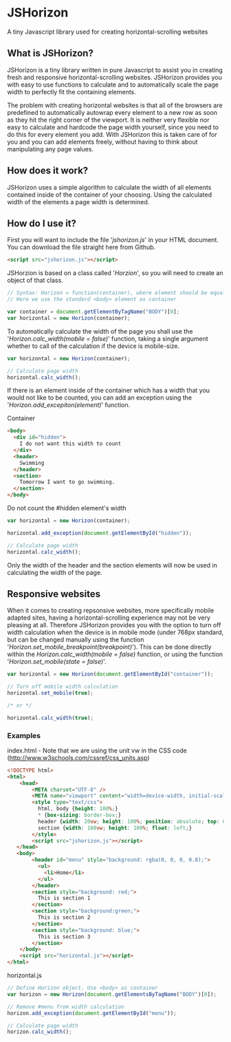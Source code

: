# JSHorizon
A tiny Javascript library used for creating horizontal-scrolling websites

## What is JSHorizon?
JSHorizon is a tiny library written in pure Javascript to assist you in creating fresh and responsive horizontal-scrolling websites. JSHorizon provides you with easy to use functions to calculate and to automatically scale the page width to perfectly fit the containing elements.

The problem with creating horizontal websites is that all of the browsers are predefined to automatically autowrap every element to a new row as soon as they hit the right corner of the viewport. It is neither very flexible nor easy to calculate and hardcode the page width yourself, since you need to do this for every element you add. With JSHorizon this is taken care of for you and you can add elements freely, without having to think about manipulating any page values.

## How does it work?
JSHorizon uses a simple algorithm to calculate the width of all elements contained inside of the container of your choosing. Using the calculated width of the elements a page width is determined.

## How do I use it?

First you will want to include the file '*jshorizon.js*' in your HTML document. You can download the file straight here from Github.

```html
<script src="jshorizon.js"></script>
```

JSHorzion is based on a class called '*Horzion*', so you will need to create an object of that class.

```javascript
// Syntax: Horizon = function(container), where element should be equal to a container of your choosing
// Here we use the standard <body> element as container

var container = document.getElementByTagName("BODY")[0];
var horizontal = new Horizon(container);
```

To automatically calculate the width of the page you shall use the '*Horizon.calc_width(mobile = false)*' function, taking a single argument whether to call of the calculation if the device is mobile-size.

```javascript
var horizontal = new Horizon(container);

// Calculate page width
horizontal.calc_width();
```

If there is an element inside of the container which has a width that you would not like to be counted, you can add an exception using the '*Horizon.add_excepiton(element)*' function.

Container

```html
<body>
  <div id="hidden">
    I do not want this width to count
  </div>
  <header>
    Swimming
  </header>
  <section>
    Tomorrow I want to go swimming.
  </section>
</body>
```

Do not count the #hidden element's width

```javascript
var horizontal = new Horizon(container);

horizontal.add_exception(document.getElementById("hidden"));

// Calculate page width
horizontal.calc_width();
```

Only the width of the header and the section elements will now be used in calculating the width of the page.

## Responsive websites

When it comes to creating repsonsive websites, more specifically mobile adapted sites, having a horizontal-scrolling experience may not be very pleasing at all. Therefore JSHorizon provides you with the option to turn off width calculation when the device is in mobile mode (under 768px standard, but can be changed manually using the function '*Horizon.set_mobile_breakpoint(breakpoint)*'). This can be done directly within the *Horizon.calc_width(mobile = false)* function, or using the function '*Horizon.set_mobile(state = false)*'.

```javascript
var horizontal = new Horizon(document.getElementById("container"));

// Turn off mobile width calculation
horizontal.set_mobile(true);

/* or */

horizontal.calc_width(true);
```

### Examples

index.html - Note that we are using the unit vw in the CSS code (http://www.w3schools.com/cssref/css_units.asp)

```html
<!DOCTYPE html>
<html>
    <head>
        <META charset="UTF-8" />
        <META name="viewport" content="width=device-width, initial-scale=1.0" />
        <style type="text/css">
          html, body {height: 100%;}
          * {box-sizing: border-box;}
          header {width: 20vw; height: 100%; position: absolute; top: 0;}
          section {width: 100vw; height: 100%; float: left;}
        </style>
        <script src="jshorizon.js"></script>
   </head>
   <body>
        <header id="menu" style="background: rgba(0, 0, 0, 0.8);">
          <ul>
            <li>Home</li>
          </ul>
        </header>
        <section style="background: red;">
          This is section 1
        </section>
        <section style="background:green;">
          This is section 2
        </section>
        <section style="background: blue;">
          This is section 3
        </section>
    </body>
    <script src="horizontal.js"></script>
</html>
```

horizontal.js
```javascript
// Define Horizon object. Use <body> as container
var horizon = new Horizon(document.getElementsByTagName("BODY")[0]);

// Remove #menu from width calculation
horizon.add_exception(document.getElementById("menu"));

// Calculate page width
horizon.calc_width();
```



